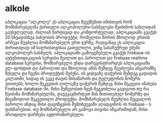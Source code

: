 # alkole
აპლიკაცია "ალკოლე"
ეს აპლიკაცია შევქმენით იმისთვის რომ მომხმარებელმა ქართული ალკოჰოლური სასმელები შეიძინოს სახლიდან გაუსვლელად, ძალიან მარტივად და კომფორტულად.
აპლიკაციაში გვაქვს 20 სხვადასხვა სახეობის პროდუქტი, რომელთა შორის მხოლოდ ერთის არჩევა შეუძლია მომხმარებელს ერთ ჯერზე, რადგანაც ეს აპლიკაცია ძირითადად იმ 
ხალხისთვისაა გათვლილი, ვინც სასაჩუქრედ ეძებს ალკოჰოლურ სასმელს.
აპლიკაციაში გამოყენებული გვაქვს firebase-ის აუტენთიფიკაციის სერვისი მეილით და პაროლით და firebase realtime database სერვისი, 
მომხარებელი უნდა დარეგისტრირდეს აპლიკაციაში ელ-ფოსტით და პაროლით და მხოლოდ ამის შემდეგ შეეძლება ანგარიშზე შესვლა და  ჩვენი პროდუქტის შეძენა.
ის ყიდვაზე დაჭერის შემდეგ გადადის კალათში, სადაც ის უკვე თავის მისამართს და ტელეფონის ნომერს უთითებს, ხოლო შეკვეთის ღილაკზე დაჭერის შემდეგ მისი შეკვეთა ინახება Firebase database-ში.
მისი მეშვეობით ჩვენ შეგვიძლია გავიგოთ თუ რა შეიძინა მომხმარებელმა, დავუკავშირდეთ მას  მითითებულ ნომერზე და მივაწოდოთ შეკვეთილი პროდუქტი.
მომხმარებელს შეუძლია შეცვალოს პაროლი ანდაც მისი დავიწყების შემთხვევაში აღადგინოს ის firebase - ს დახმარებით.
თუ მომხმარებელი არ გამოვა თავისი ანგარიშიდან, მისი პროფილი დარჩება ავტორიზირებული.
